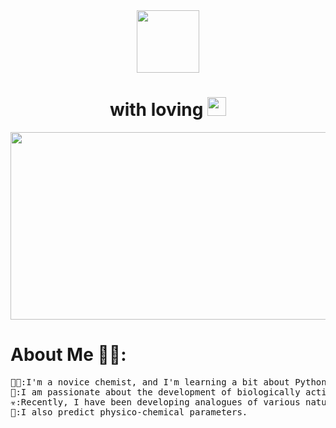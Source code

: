 
<div id="header" align="center">
  <img src="https://i.giphy.com/media/v1.Y2lkPTc5MGI3NjExZnd6bTUxcnF0OGpoMzdjOGp5ajg3YTNoMzB3bWNyMzd1dHQ5bW55ZiZlcD12MV9pbnRlcm5hbF9naWZfYnlfaWQmY3Q9Zw/3o84TYShVxcDbZEx2g/giphy.gif" width="100"/>
</div>
<h1 align = "center">
  with loving
  <img src="https://media.giphy.com/media/hvRJCLFzcasrR4ia7z/giphy.gif" width="30px"/>
</h1>
<div align="center">
  <img src="https://i.giphy.com/media/v1.Y2lkPTc5MGI3NjExdWUyMXZqaXhvbTd1YTVqMHBkb3EwczNvd2lxaTB0OG0yNGR6bmRkayZlcD12MV9pbnRlcm5hbF9naWZfYnlfaWQmY3Q9Zw/l0MYuxp3Rjlrka8mY/giphy.gif" width="600" height="300"/>
</div>
<h1>About Me 👨‍🎓:</h1>
<pre>👨‍🔬:I'm a novice chemist, and I'm learning a bit about Python.
🌱:I am passionate about the development of biologically active substances.
☣️:Recently, I have been developing analogues of various natural compounds.
🧬:I also predict physico-chemical parameters.</pre>

<!-- BLOG-POST-LIST:END -->
